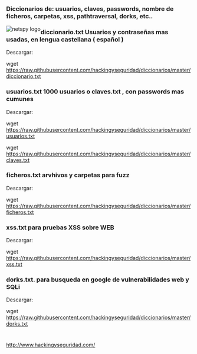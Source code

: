 ### Diccionarios de: usuarios, claves, passwords, nombre de ficheros, carpetas, xss, pathtraversal, dorks, etc..



<img style="float:left" alt="netspy logo" src="https://github.com/hackingyseguridad/diccionarios/blob/master/25pass.png">

### diccionario.txt Usuarios y contraseñas mas usadas, en lengua castellana ( español ) 

Descargar:

wget https://raw.githubusercontent.com/hackingyseguridad/diccionarios/master/diccionario.txt

### usuarios.txt  1000 usuarios o claves.txt , con passwords mas cumunes

Descargar:

wget https://raw.githubusercontent.com/hackingyseguridad/diccionarios/master/usuarios.txt

wget https://raw.githubusercontent.com/hackingyseguridad/diccionarios/master/claves.txt

### ficheros.txt  arvhivos y carpetas para fuzz

Descargar:

wget https://raw.githubusercontent.com/hackingyseguridad/diccionarios/master/ficheros.txt

### xss.txt para pruebas XSS sobre WEB

Descargar:

wget https://raw.githubusercontent.com/hackingyseguridad/diccionarios/master/xss.txt

### dorks.txt. para busqueda en google de vulnerabilidades web y SQLi

Descargar:

wget https://raw.githubusercontent.com/hackingyseguridad/diccionarios/master/dorks.txt

#

http://www.hackingyseguridad.com/

#
